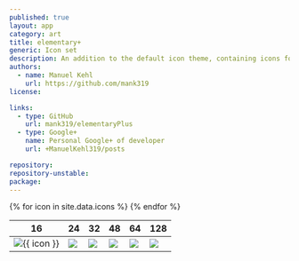 ```yaml
---
published: true
layout: app
category: art
title: elementary+
generic: Icon set
description: An addition to the default icon theme, containing icons for several third party applications that resemble the elementary style.
authors: 
  - name: Manuel Kehl
    url: https://github.com/mank319
license:

links:
  - type: GitHub
    url: mank319/elementaryPlus
  - type: Google+
    name: Personal Google+ of developer
    url: +ManuelKehl319/posts

repository:
repository-unstable:
package:
---
```


<table class="tablesorter icons">
  <thead>
    <tr>
      <th>16</th>
      <th>24</th>
      <th>32</th>
      <th>48</th>
      <th>64</th>
      <th>128</th>
    </tr>
  </thead>
  <tbody>
    {% for icon in site.data.icons %}
      <tr id="{{ icon }}">
        <td><img src="./apps/16/{{ icon }}.svg"/>{{ icon }}</td>
        <td><img src="./apps/24/{{ icon }}.svg"/></td>
        <td><img src="./apps/32/{{ icon }}.svg"/></td>
        <td><img src="./apps/48/{{ icon }}.svg"/></td>
        <td><img src="./apps/64/{{ icon }}.svg"/></td>
        <td><img src="./apps/128/{{ icon }}.svg"/></td>
      </tr>
    {% endfor %}
  </tbody>
</table>